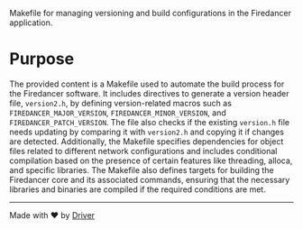 <!--------------------------------------------------------------------------------->
<!-- IMPORTANT: This file is auto-generated by Driver (https://driver.ai). -------->
<!-- Manual edits may be overwritten on future commits. --------------------------->
<!--------------------------------------------------------------------------------->

Makefile for managing versioning and build configurations in the Firedancer application.

# Purpose
The provided content is a Makefile used to automate the build process for the Firedancer software. It includes directives to generate a version header file, `version2.h`, by defining version-related macros such as `FIREDANCER_MAJOR_VERSION`, `FIREDANCER_MINOR_VERSION`, and `FIREDANCER_PATCH_VERSION`. The file also checks if the existing `version.h` file needs updating by comparing it with `version2.h` and copying it if changes are detected. Additionally, the Makefile specifies dependencies for object files related to different network configurations and includes conditional compilation based on the presence of certain features like threading, alloca, and specific libraries. The Makefile also defines targets for building the Firedancer core and its associated commands, ensuring that the necessary libraries and binaries are compiled if the required conditions are met.

---
Made with ❤️ by [Driver](https://www.driver.ai/)